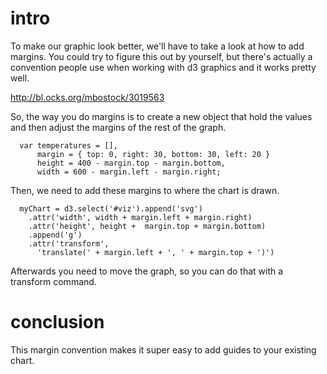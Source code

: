 # intro

To make our graphic look better, we'll have to take a look at how to add margins. You could try to figure this out by yourself, but there's actually a convention people use when working with d3 graphics and it works pretty well.

http://bl.ocks.org/mbostock/3019563

So, the way you do margins is to create a new object that hold the values and then adjust the margins of the rest of the graph.

```
  var temperatures = [],
      margin = { top: 0, right: 30, bottom: 30, left: 20 }
      height = 400 - margin.top - margin.bottom,
      width = 600 - margin.left - margin.right;
```

Then, we need to add these margins to where the chart is drawn.


```
  myChart = d3.select('#viz').append('svg')
    .attr('width', width + margin.left + margin.right)
    .attr('height', height +  margin.top + margin.bottom)
    .append('g')
    .attr('transform',
      'translate(' + margin.left + ', ' + margin.top + ')')
```

Afterwards you need to move the graph, so you can do that with a transform command.

# conclusion
This margin convention makes it super easy to add guides to your existing chart.